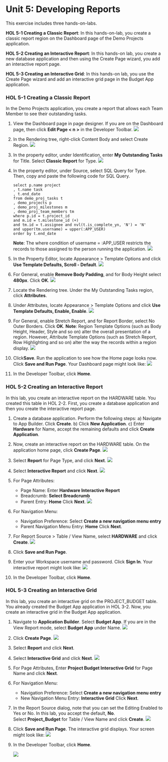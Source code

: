 # Unit 5: Developing Reports

This exercise includes three hands-on-labs.

**HOL 5-1 Creating a Classic Report**: In this hands-on-lab, you create a classic report region on the Dashboard page of the Demo Projects application.

**HOL 5-2 Creating an Interactive Report**: In this hands-on lab, you create a new database application and then using the Create Page wizard, you add an interactive report page.

**HOL 5-3 Creating an Interactive Grid**: In this hands-on lab, you use the Create Page wizard and add an interactive grid page in the Budget App application.

### HOL 5-1 Creating a Classic Report
In the Demo Projects application, you create a report that allows each Team Member to see their outstanding tasks.

1. View the Dashboard page in page designer. If you are on the Dashboard page, then click **Edit Page < n >** in the Developer Toolbar.
    ![](images/5/1_1.png)

2. In the Rendering tree, right-click Content Body and select Create Region.
    ![](images/5/1_2.png)

3. In the property editor, under Identification, enter **My Outstanding Tasks** for Title. Select **Classic Report** for Type.
    ![](images/5/1_3.png)

4. In the property editor, under Source, select SQL Query for Type.   
   Then, copy and paste the following code for SQL Query.
    ```
    select p.name project
    , t.name task
    , t.end_date
    from demo_proj_tasks t
    , demo_projects p
    , demo_proj_milestones m
    , demo_proj_team_members tm
    where p.id = t.project_id
    and m.id = t.milestone_id (+)
    and tm.id = t.assignee and nvl(t.is_complete_yn, 'N') = 'N'
    and upper(tm.username) = upper(:APP_USER)
    order by t.end_date
    ```
    **Note**: The where condition of username = :APP_USER restricts the records to those assigned to the person running the application.
    ![](images/5/1_4.png)

5. In the Property Editor, locate Appearance > Template Options and click **Use Template Defaults, Scroll - Default**.
    ![](images/5/1_5.png)

6. For General, enable **Remove Body Padding**, and for Body Height select **480px**. Click **OK**.
    ![](images/5/1_6.png)

7. Locate the Rendering tree. Under the My Outstanding Tasks region, click **Attributes**.

8. Under Attributes, locate Appearance > Template Options and click **Use Template Defaults, Enable, Enable**.
    ![](images/5/1_8.png)

9.	For General, enable Stretch Report, and for Report Border, select No Outer Borders. Click **OK**.
**Note**: Region Template Options (such as Body Height, Header, Style and so on) alter the overall presentation of a region. However, Attribute Template Options (such as Stretch Report, Row Highlighting and so on) alter the way the records within a region display.
    ![](images/5/1_9.png)

10.	Click**Save**. Run the application to see how the Home page looks now. Click **Save and Run Page**. Your Dashboard page might look like:
    ![](images/5/1_10.png)

11.	In the Developer Toolbar, click **Home**.

### HOL 5-2 Creating an Interactive Report

In this lab, you create an interactive report on the HARDWARE table. You created this table in HOL 2-2. First, you create a database application and then you create the interactive report page.

1. Create a database application. Perform the following steps:
    a)	Navigate to App Builder. Click **Create**.
    b)	Click **New Application**.
    c)	Enter **Hardware** for Name, accept the remaining defaults and click **Create Application**. 

2. Now, create an interactive report on the HARDWARE table. On the application home page, click **Create Page**.
    ![](images/5/2_2.png)

3. Select **Report** for Page Type, and click **Next**.
    ![](images/5/2_3.png)

4. Select **Interactive Report** and click **Next**.
    ![](images/5/2_4.png)

5. For Page Attributes:
    - Page Name: Enter **Hardware Interactive Report**
    - Breadcrumb: **Select Breadcrumb**
    - Parent Entry: **Home**
    Click **Next**.
    ![](images/5/2_5.png)

6. For Navigation Menu:
    - Navigation Preference: Select **Create a new navigation menu entry**
    - Parent Navigation Menu Entry: **Home**
    Click **Next**.

7. For Report Source > Table / View Name, select **HARDWARE** and click **Create**.
    ![](images/5/2_6.png)

8. Click **Save and Run Page**. 

9. Enter your Workspace username and password. Click **Sign In**. Your interactive report might look like:
    ![](images/5/2_9.png)

10.	In the Developer Toolbar, click **Home**.

### HOL 5-3 Creating an Interactive Grid

In this lab, you create an interactive grid on the PROJECT_BUDGET table. You already created the Budget App application in HOL 3-2. Now, you create an interactive grid in the Budget App application.

1. Navigate to **Application Builder**. Select **Budget App**. If you are in the View Report mode, select **Budget App** under Name.
    ![](images/5/3_1.png)

2. Click **Create Page**.
    ![](images/5/3_2.png)

3. Select **Report** and click **Next**.

4. Select **Interactive Grid** and click **Next**.
    ![](images/5/3_4.png)

5. For Page Attributes, Enter **Project Budget Interactive Grid** for Page Name and click **Next**.

6. For Navigation Menu:
    - Navigation Preference: Select **Create a new navigation menu entry**
    - New Navigation Menu Entry: **Interactive Grid**
Click **Next**.

7. In the Report Source dialog, note that you can set the Editing Enabled to Yes or No. In this lab, you accept the default, **No**.  
Select **Project_Budget** for Table / View Name and click **Create**.
    ![](images/5/3_7.png)

8. Click **Save and Run Page**. The interactive grid displays. Your screen might look like:
    ![](images/5/3_8.png)

9.	In the Developer Toolbar, click **Home**.


    ![](images/5/last.png)


